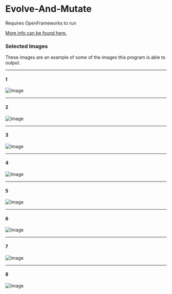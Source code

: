 # Evolve-And-Mutate

Requires OpenFrameworks to run

<a href='http://doc.gold.ac.uk/compartsblog/index.php/work/evolve-and-mutate/'>More info can be found here.</a>

### Selected Images

These images are an example of some of the images this program is able to output.

---

#### 1

![Image](http://jakobglock.me/assets/images/2017-09-18/print-002.jpg)

---

#### 2

![Image](http://jakobglock.me/assets/images/2017-09-18/print-007.jpg)

---

#### 3

![Image](http://jakobglock.me/assets/images/2017-09-18/print-006.jpg)

---

#### 4

![Image](http://jakobglock.me/assets/images/2017-09-18/print-008.jpg)

---

#### 5

![Image](http://jakobglock.me/assets/images/2017-09-18/print-010.jpg)

---

#### 6

![Image](http://jakobglock.me/assets/images/2017-09-18/print-013.jpg)

---

#### 7

![Image](http://jakobglock.me/assets/images/2017-09-18/print-018.jpg)

---

#### 8

![Image](http://jakobglock.me/assets/images/2017-09-18/print-022.jpg)
